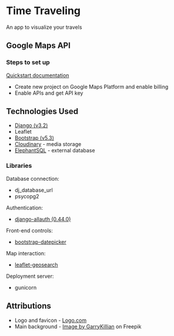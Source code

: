 # Time Traveling

An app to visualize your travels

## Google Maps API

### Steps to set up

[Quickstart documentation](https://developers.google.com/maps/gmp-get-started#quickstart)

- Create new project on Google Maps Platform and enable billing
- Enable APIs and get API key

## Technologies Used

- [Django (v3.2)](https://docs.djangoproject.com/en/3.2/)
- Leaflet
- [Bootstrap (v5.3)](https://getbootstrap.com/docs/5.3/getting-started/introduction/)
- [Cloudinary](https://cloudinary.com/) - media storage
- [ElephantSQL](https://www.elephantsql.com/) - external database

### Libraries

Database connection:

- dj_database_url
- psycopg2

Authentication:

- [django-allauth (0.44.0)](https://docs.allauth.org/en/latest/)

Front-end controls:

- [bootstrap-datepicker](https://github.com/uxsolutions/bootstrap-datepicker)

Map interaction:

- [leaflet-geosearch](https://github.com/smeijer/leaflet-geosearch)

Deployment server:

- gunicorn

## Attributions

- Logo and favicon - [Logo.com](https://logo.com/)
- Main background - [Image by GarryKillian](https://www.freepik.com/free-vector/terrain-big-data-visualization_7941096.htm#query=dark%20map&position=0&from_view=search&track=ais&uuid=7850fb46-cc4c-401c-bb49-be112d860467) on Freepik